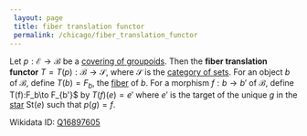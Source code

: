 ```yaml
---
 layout: page
 title: fiber translation functor
 permalink: /chicago/fiber_translation_functor
---
```

Let $p:\mathcal E\to \mathcal B$ be a [covering of groupoids](https://mathgloss.github.io/MathGloss/covering_of_groupoids). Then the **fiber translation functor** $T=T(p): \mathcal B\to \mathcal S$, where $\mathcal S$ is the [category of sets](https://mathgloss.github.io/MathGloss/category_of_sets). For an object $b$ of $\mathcal B$, define $T(b) = F_b$, the [fiber](https://mathgloss.github.io/MathGloss/fiber) of $b$. For a morphism $f:b\to b'$ of $\mathcal B$, define T(f):F_b\to F_{b'}$ by $T(f)(e) = e'$ where $e'$ is the target of the unique $g$ in the [star](https://mathgloss.github.io/MathGloss/star_of_an_object) $\text{St}(e)$ such that $p(g)=f$. 

Wikidata ID: [Q16897605](https://www.wikidata.org/wiki/Q16897605)